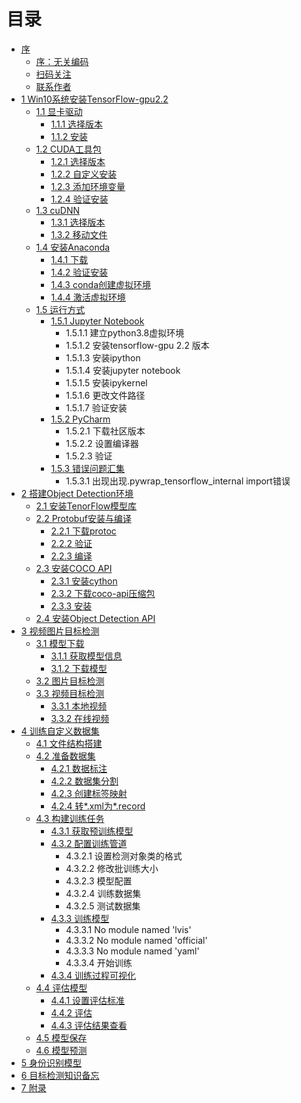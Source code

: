 # 目录

* [序](README.md#tensorflow2-object-detection-api-全流程文档)
  + [序：无关编码](README.md#序：无关编码)
  + [扫码关注](README.md#扫码关注)
  + [联系作者](README.md#联系作者)
* [1 Win10系统安装TensorFlow-gpu2.2](chapter1.md#1-win10系统tensorflow-gpu22安装)
  + [1.1  显卡驱动](chapter1.md#11-显卡驱动)
    + [1.1.1 选择版本](chapter1.md#111-选择版本)
    + [1.1.2 安装](chapter1.md#112-安装)
  + [1.2 CUDA工具包](chapter1.md#12-cuda工具包)
    + [1.2.1 选择版本](chapter1.md#121-选择版本)
    + [1.2.2 自定义安装](chapter1.md#122-自定义安装)
    + [1.2.3 添加环境变量](chapter1.md#123-添加环境变量)
    + [1.2.4 验证安装](chapter1.md#124-验证安装)
  + [1.3 cuDNN](chapter1.md#13-cudnn)
    + [1.3.1 选择版本](chapter1.md#131-选择版本)
    + [1.3.2 移动文件](chapter1.md#132-移动文件)
  + [1.4 安装Anaconda](chapter1.md#14-安装anaconda)
    + [1.4.1 下载](chapter1.md#141-下载)
    + [1.4.2 验证安装](chapter1.md#142-验证安装)
    + [1.4.3 conda创建虚拟环境](chapter1.md#143-conda创建虚拟环境)
    + [1.4.4 激活虚拟环境](chapter1.md#144-激活虚拟环境)
  + [1.5 运行方式](chapter1.md#15-运行方式)
    + [1.5.1 Jupyter Notebook](chapter1.md#151-jupyter-notebook)
      + 1.5.1.1 建立python3.8虚拟环境
      + 1.5.1.2 安装tensorflow-gpu 2.2 版本
      + 1.5.1.3 安装ipython
      + 1.5.1.4 安装jupyter notebook
      + 1.5.1.5 安装ipykernel
      + 1.5.1.6 更改文件路径
      + 1.5.1.7 验证安装
    + [1.5.2 PyCharm](chapter1.md#152-pycharm)
      + 1.5.2.1 下载社区版本
      + 1.5.2.2 设置编译器
      + 1.5.2.3 验证
    + [1.5.3 错误问题汇集](chapter1.md#153-错误问题汇集)
      + 1.5.3.1 出现出现.pywrap_tensorflow_internal import错误
* [2 搭建Object Detection环境](chapter2.md#2-搭建object-detection环境)
  + [2.1 安装TenorFlow模型库](chapter2.md#21-安装tensorflow模型库)
  + [2.2 Protobuf安装与编译](chapter2.md#22-protobuf安装与编译)
    + [2.2.1 下载protoc](chapter2.md#221-下载protoc)
    + [2.2.2 验证](chapter2.md#222-验证)
    + [2.2.3 编译](chapter2.md#223-编译)
  + [2.3 安装COCO API](chapter2.md#23-安装coco-api)
    + [2.3.1 安装cython](chapter2.md#231-安装cython)
    + [2.3.2 下载coco-api压缩包](chapter2.md#232-下载coco-api压缩包)
    + [2.3.3 安装](chapter2.md#233-安装)
  + [2.4 安装Object Detection API](chapter2.md#24-安装object-detection-api)
* [3 视频图片目标检测](chapter3.md#3-视频图片目标检测)
  + [3.1 模型下载](chapter3.md#31-模型下载)
    + [3.1.1 获取模型信息](chapter3.md#311-获取模型信息)
    + [3.1.2 下载模型](chapter3.md#312-下载模型)
  + [3.2 图片目标检测](chapter3.md#32-图片目标检测)
  + [3.3 视频目标检测](chapter3.md#33-视频目标检测)
    + [3.3.1 本地视频](chapter3.md#331-本地视频)
    + [3.3.2 在线视频](chapter3.md#332-在线视频)
* [4 训练自定义数据集](chapter4.md#4-训练自定义数据集)
  + [4.1 文件结构搭建](chapter4.md#41-文件结构搭建)
  + [4.2 准备数据集](chapter4.md#42-准备数据集)
    + [4.2.1 数据标注](chapter4.md#421-数据标注)
    + [4.2.2 数据集分割](chapter4.md#422-数据集分割)
    + [4.2.3 创建标签映射](chapter4.md#423-创建标签映射)
    + [4.2.4 转\*.xml为\*.record](chapter4.md#424-转xml为record格式)
  + [4.3 构建训练任务](chapter4.md#43-构建训练任务)
    + [4.3.1 获取预训练模型](chapter4.md#431-获取预训练模型)
    + [4.3.2 配置训练管道](chapter4.md#432-配置训练管道)
      + 4.3.2.1 设置检测对象类的格式
      + 4.3.2.2 修改批训练大小
      + 4.3.2.3 模型配置
      + 4.3.2.4 训练数据集
      + 4.3.2.5 测试数据集
    + [4.3.3 训练模型](chapter4.md#433-训练模型)
      + 4.3.3.1 No module named 'lvis'
      + 4.3.3.2 No module named 'official'
      + 4.3.3.3 No module named 'yaml'
      + 4.3.3.4 开始训练
    + [4.3.4 训练过程可视化](chapter4.md#434-训练过程可视化)
  + [4.4 评估模型](chapter4.md#44-评估模型)
    + [4.4.1 设置评估标准](chapter4.md#441-设置评估标准)
    + [4.4.2 评估](chapter4.md#442-评估)
    + [4.4.3 评估结果查看](chapter4.md#443-评估结果查看)
  + [4.5 模型保存](chapter4.md#45-模型保存)
  + [4.6 模型预测](chapter4.md#46-模型预测)
* [5 身份识别模型](chapter5.md)
* [6 目标检测知识备忘](chapter6.md)
* [7 附录](chapter7.md)